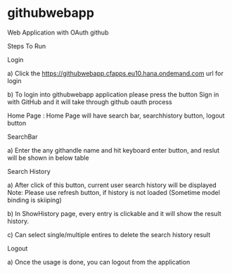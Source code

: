 # githubwebapp
Web Application with OAuth github

Steps To Run

Login

  a) Click the https://githubwebapp.cfapps.eu10.hana.ondemand.com url for login
  
  b) To login into githubwebapp application please press the button Sign in with GitHub and it will take through github oauth process

Home Page : Home Page will have search bar, searchhistory button, logout button

SearchBar  

  a) Enter the any githandle name and hit keyboard enter button, and reslut will be shown in below table

Search History 

  a) After click of this button, current user search history will be displayed
  Note: Please use refresh button, if history is not loaded (Sometime model binding is skiiping)
  
  b) In ShowHistory page, every entry is clickable and it will show the result history.
  
  c) Can select single/multiple entires to delete the search history result
  
Logout

a) Once the usage is done, you can logout from the application
 

